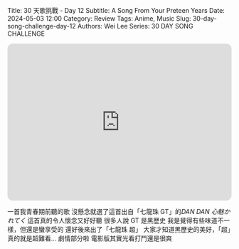 Title: 30 天歌挑戰 - Day 12
Subtitle: A Song From Your Preteen Years
Date: 2024-05-03 12:00
Category: Review
Tags: Anime, Music
Slug: 30-day-song-challenge-day-12
Authors: Wei Lee
Series: 30 DAY SONG CHALLENGE

<iframe style="border-radius:12px" src="https://open.spotify.com/embed/track/0F1G4ssr0RMdm9h0GEbt40?utm_source=generator" width="100%" height="352" frameBorder="0" allowfullscreen="" allow="autoplay; clipboard-write; encrypted-media; fullscreen; picture-in-picture" loading="lazy"></iframe>

<!--more-->
一首我青春期前聽的歌
沒懸念就選了這首出自「七龍珠 GT」的*DAN DAN 心魅かれてく*
這首真的令人懷念又好好聽
很多人說 GT 是黑歷史
我是覺得有些味道不一樣，但還是蠻享受的
還好後來出了「七龍珠 超」
大家才知道黑歷史的美好，「超」真的就是超難看...
劇情部分啦
電影版其實光看打鬥還是很爽
